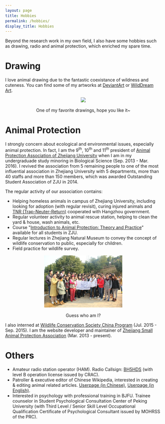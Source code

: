 ```yaml
---
layout: page
title: Hobbies
permalink: /hobbies/
display_title: Hobbies
---
```


Beyond the research work in my own field, I also have some hobbies such as drawing, radio and animal protection, which enriched my spare time.

# Drawing

I love animal drawing due to the fantastic coexistance of wildness and cuteness. You can find some of my artworks at [DeviantArt](http://snowkylin.deviantart.com) or [WildDream Art](http://www.wilddream.net/user/snowkylin).

<center>
    <p><a href="https://www.wilddream.net/Art/view/10271"><img src="{{site.url}}/assets/hobbies/lpt.jpg" style="width: 50%"/></a></p>
    <p>One of my favorite drawings, hope you like it~</p>
</center>

# Animal Protection

I strongly concern about ecological and environmental issues, especially animal protection. In fact, I am the 9<sup>th</sup>, 10<sup>th</sup> and 11<sup>th</sup> president of [Animal Protection Association of Zhejiang University](http://www.zjuapa.com) when I am in my undergraduade study minoring in Biological Science (Sep. 2013 - Mar. 2016). I revived the association from 5 remaining people to one of the most influential association in Zhejiang University with 5 departments, more than 40 staffs and more than 150 members, which was awarded Outstanding Student Association of ZJU in 2014.

The regular activity of our association contains:

- Helping homeless animals in campus of Zhejiang University, including looking for adoption (with regular revisit), curing injured animals and [TNR (Trap-Neuter-Return)](https://en.wikipedia.org/wiki/Trap%E2%80%93neuter%E2%80%93return) cooperated with Hangzhou government.
- Regular volunteer activity to animal rescue station, helping to clean the yard & house, wash animals, etc.
- Course "[Introduction to Animal Protection: Theory and Practice](http://data.zjuapa.com/activity.php?id=7)" available for all students in ZJU.
- Regular lectures in Zhejiang Natural Museum to convey the concept of wildlife conservation to public, especially for children.
- Field practice for wildlife survey.

<center>
    <p><a href="http://www.zjuapa.com/chinese/?p=1023"><img src="/assets/hobbies/zjuapa.jpg" style="width: 50%"/></a></p>
    <p>Guess who am I?</p>
</center>

I also interned at [Wildlife Conservation Society China Program](http://wcs.org.cn/) (Jul. 2015 - Sep. 2015). I am the website developer and maintainer of <a href="http://www.zjsapa.org">Zhejiang Small Animal Protection Association</a> (Mar. 2013 - present).

# Others

- Amateur radio station operator (HAM). Radio Callsign: [BH5HDS](https://www.qrz.com/db/BH5HDS) (with level B operation license issued by CRAC).
- Patroller & executive editor of Chinese Wikipedia, interested in creating & editing animal related articles. [Userpage (in Chinese)](https://zh.wikipedia.org/wiki/User:Snowkylin), [Userpage (in English)](https://en.wikipedia.org/wiki/User:Snowkylin).
- Interested in psychology with professional training in BJFU. Trainee counselor in Student Psychological Consultation Center of Peking University (with Third Level / Senior Skill Level Occupational Qualification Certificate of Psychological Consultant issued by MOHRSS of the PRC).

